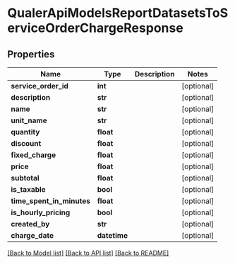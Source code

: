 # QualerApiModelsReportDatasetsToServiceOrderChargeResponse

## Properties
Name | Type | Description | Notes
------------ | ------------- | ------------- | -------------
**service_order_id** | **int** |  | [optional] 
**description** | **str** |  | [optional] 
**name** | **str** |  | [optional] 
**unit_name** | **str** |  | [optional] 
**quantity** | **float** |  | [optional] 
**discount** | **float** |  | [optional] 
**fixed_charge** | **float** |  | [optional] 
**price** | **float** |  | [optional] 
**subtotal** | **float** |  | [optional] 
**is_taxable** | **bool** |  | [optional] 
**time_spent_in_minutes** | **float** |  | [optional] 
**is_hourly_pricing** | **bool** |  | [optional] 
**created_by** | **str** |  | [optional] 
**charge_date** | **datetime** |  | [optional] 

[[Back to Model list]](../README.md#documentation-for-models) [[Back to API list]](../README.md#documentation-for-api-endpoints) [[Back to README]](../README.md)

